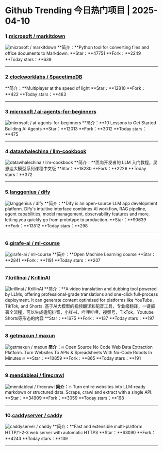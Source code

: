 # Github Trending 今日热门项目 | 2025-04-10
### 1.[microsoft / markitdown](https://github.com/microsoft/markitdown)

![microsoft / markitdown](https://opengraph.githubassets.com/9101742d82d8876c04f39f61c3e364847b46583e1299ab6903bd257789443582/microsoft/markitdown)
**简介：**Python tool for converting files and office documents to Markdown.
**Star：**47751
**Fork：**2249
**Today stars：**639

---

### 2.[clockworklabs / SpacetimeDB](https://github.com/clockworklabs/SpacetimeDB)

**简介：**Multiplayer at the speed of light
**Star：**12810
**Fork：**422
**Today stars：**483

---

### 3.[microsoft / ai-agents-for-beginners](https://github.com/microsoft/ai-agents-for-beginners)

![microsoft / ai-agents-for-beginners](https://opengraph.githubassets.com/618bc576d0f13e08237d1683096cfe158f8892f495e9ef6c579dddfbfb62c659/microsoft/ai-agents-for-beginners)
**简介：**10 Lessons to Get Started Building AI Agents
**Star：**12013
**Fork：**3012
**Today stars：**475

---

### 4.[datawhalechina / llm-cookbook](https://github.com/datawhalechina/llm-cookbook)

![datawhalechina / llm-cookbook](https://opengraph.githubassets.com/2f8de5b03899e03e4b6ade83fa9e25349558f37f55df3950fb5956b7040297f9/datawhalechina/llm-cookbook)
**简介：**面向开发者的 LLM 入门教程，吴恩达大模型系列课程中文版
**Star：**18280
**Fork：**2228
**Today stars：**372

---

### 5.[langgenius / dify](https://github.com/langgenius/dify)

![langgenius / dify](https://repository-images.githubusercontent.com/626805178/9be4b2a3-59f8-4cf3-9ff3-5bf53f02d1c0)
**简介：**Dify is an open-source LLM app development platform. Dify's intuitive interface combines AI workflow, RAG pipeline, agent capabilities, model management, observability features and more, letting you quickly go from prototype to production.
**Star：**90639
**Fork：**13512
**Today stars：**298

---

### 6.[girafe-ai / ml-course](https://github.com/girafe-ai/ml-course)

![girafe-ai / ml-course](https://opengraph.githubassets.com/e76c3c77ecf243b77a8203ce3b5c25300514dc9d6f40a287f14686ffb8fbffaf/girafe-ai/ml-course)
**简介：**Open Machine Learning course
**Star：**2841
**Fork：**1191
**Today stars：**207

---

### 7.[krillinai / KrillinAI](https://github.com/krillinai/KrillinAI)

![krillinai / KrillinAI](https://opengraph.githubassets.com/758d01544785616a77fd0c2db269fa6d6c506a50c35369bc556f8995e91f496f/krillinai/KrillinAI)
**简介：**A video translation and dubbing tool powered by LLMs, offering professional-grade translations and one-click full-process deployment. It can generate content optimized for platforms like YouTube，TikTok, and Shorts. 基于AI大模型的视频翻译和配音工具，专业级翻译，一键部署全流程，可以生成适配抖音，小红书，哔哩哔哩，视频号，TikTok，Youtube Shorts等形态的内容
**Star：**1675
**Fork：**137
**Today stars：**197

---

### 8.[getmaxun / maxun](https://github.com/getmaxun/maxun)

![getmaxun / maxun](https://opengraph.githubassets.com/0f14b2a390ba6eeb7e12e0c3968570f8915e7f2f569042fcb58e36c63ca1109c/getmaxun/maxun)
**简介：**🔥 Open Source No Code Web Data Extraction Platform. Turn Websites To APIs & Spreadsheets With No-Code Robots In Minutes 🔥
**Star：**10859
**Fork：**865
**Today stars：**191

---

### 9.[mendableai / firecrawl](https://github.com/mendableai/firecrawl)

![mendableai / firecrawl](https://raw.githubusercontent.com/mendableai/firecrawl/main/img/open-source-cloud.png)
**简介：**🔥 Turn entire websites into LLM-ready markdown or structured data. Scrape, crawl and extract with a single API.
**Star：**34909
**Fork：**3059
**Today stars：**168

---

### 10.[caddyserver / caddy](https://github.com/caddyserver/caddy)

![caddyserver / caddy](https://repository-images.githubusercontent.com/29207621/a110cd80-a7df-11ea-8184-27bb6573a7fa)
**简介：**Fast and extensible multi-platform HTTP/1-2-3 web server with automatic HTTPS
**Star：**63090
**Fork：**4243
**Today stars：**139

---

